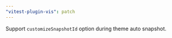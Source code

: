```yaml
---
"vitest-plugin-vis": patch
---
```


Support `customizeSnapshotId` option during theme auto snapshot.

